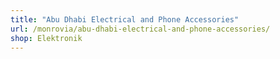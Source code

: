 ```yaml
---
title: "Abu Dhabi Electrical and Phone Accessories"
url: /monrovia/abu-dhabi-electrical-and-phone-accessories/
shop: Elektronik
---
```

